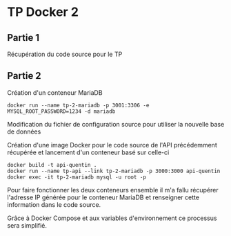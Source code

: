 # TP Docker 2

## Partie 1

Récupération du code source pour le TP

## Partie 2

Création d'un conteneur MariaDB

`docker run --name tp-2-mariadb -p 3001:3306 -e MYSQL_ROOT_PASSWORD=1234 -d mariadb`

Modification du fichier de configuration source pour utiliser la nouvelle base de données

Création d'une image Docker pour le code source de l'API précédemment récupérée et lancement d'un conteneur basé sur celle-ci

`docker build -t api-quentin .`  
`docker run --name tp-api --link tp-2-mariadb -p 3000:3000 api-quentin`  
`docker exec -it tp-2-mariadb mysql -u root -p`

Pour faire fonctionner les deux conteneurs ensemble il m'a fallu récupérer l'adresse IP générée pour le conteneur MariaDB et renseigner cette information dans le code source.

Grâce à Docker Compose et aux variables d'environnement ce processus sera simplifié.

